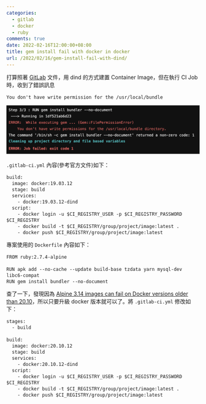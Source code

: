 ```yaml
---
categories:
  - gitlab
  - docker
  - ruby
comments: true
date: 2022-02-16T12:00:00+08:00
title: gem install fail with docker in docker
url: /2022/02/16/gem-install-fail-with-dind/
---
```


打算照著 [GitLab](https://docs.gitlab.com/ee/user/packages/container_registry/#container-registry-examples-with-gitlab-cicd) 文件，用 dind 的方式建置 Container Image，但在執行 CI Job 時，收到了錯誤訊息 

```
You don't have write permission for the /usr/local/bundle
```

![](/images/2022-02-16/gem-install-fail-with-dind/001.png)

`.gitlab-ci.yml` 內容(參考官方文件)如下：

```
build:
  image: docker:19.03.12
  stage: build
  services:
    - docker:19.03.12-dind
  script:
    - docker login -u $CI_REGISTRY_USER -p $CI_REGISTRY_PASSWORD $CI_REGISTRY
    - docker build -t $CI_REGISTRY/group/project/image:latest .
    - docker push $CI_REGISTRY/group/project/image:latest
```

專案使用的 `Dockerfile` 內容如下：

```
FROM ruby:2.7.4-alpine

RUN apk add --no-cache --update build-base tzdata yarn mysql-dev libc6-compat
RUN gem install bundler --no-document
```

查了一下，發現因為 [Alpine 3.14 images can fail on Docker versions older than 20.10](https://github.com/docker-library/ruby/issues/351)，所以只要升級 docker 版本就可以了。將 `.gitlab-ci.yml` 修改如下：

```
stages:
  - build

build:
  image: docker:20.10.12
  stage: build
  services:
    - docker:20.10.12-dind
  script:
    - docker login -u $CI_REGISTRY_USER -p $CI_REGISTRY_PASSWORD $CI_REGISTRY
    - docker build -t $CI_REGISTRY/group/project/image:latest .
    - docker push $CI_REGISTRY/group/project/image:latest
```
